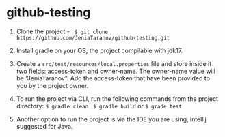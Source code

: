 # github-testing

1. Clone the project -
  ` $ git clone https://github.com/JeniaTaranov/github-testing.git`
   
2. Install gradle on your OS, the project compilable with jdk17.
   
3. Create a `src/test/resources/local.properties` file and store inside it two fields: 
   access-token and owner-name. 
   The owner-name value will be “JeniaTaranov”. 
   Add the access-token that have been provided to you by the project owner.
   
4. To run the project via CLI, run the following commands from the project directory:
   `$ gradle clean `
   `$ gradle build` or 
   `$ grade test`
   
5. Another option to run the project is via the IDE you are using, intellij suggested for Java. 
